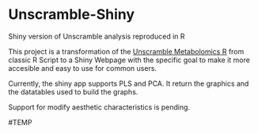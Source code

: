 # Unscramble-Shiny
Shiny version of Unscramble analysis reproduced in R

This project is a transformation of the [Unscramble Metabolomics R](https://github.com/CrisBMoya/Unscramble-Metabolomics-R) from classic R Script to a Shiny Webpage with the specific goal to make it more accesible and easy to use for common users.

Currently, the shiny app supports PLS and PCA. It return the graphics and the datatables used to build the graphs.

Support for modify aesthetic characteristics is pending.

#TEMP